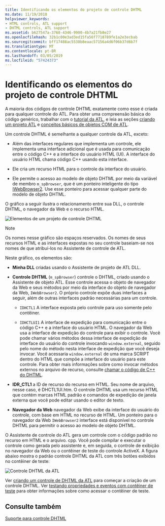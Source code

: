 ```yaml
---
title: Identificando os elementos do projeto de controle DHTML
ms.date: 11/19/2018
helpviewer_keywords:
- HTML controls, ATL support
- DHTML controls, ATL support
ms.assetid: b627547a-3768-4346-9900-4b7a21fb8e27
ms.openlocfilehash: 32b1c00e3ad3ed15fa56f7718789fe1a2e3ecbab
ms.sourcegitcommit: bff17488ac5538b8eaac57156a4d6f06b37d6b7f
ms.translationtype: MT
ms.contentlocale: pt-BR
ms.lasthandoff: 03/05/2019
ms.locfileid: "57424373"
---
```

# <a name="identifying-the-elements-of-the-dhtml-control-project"></a>Identificando os elementos do projeto de controle DHTML

A maioria dos códigos de controle DHTML exatamente como esse é criada para qualquer controle do ATL. Para obter uma compreensão básica do código genérico, trabalhar com o [tutorial da ATL](../atl/active-template-library-atl-tutorial.md), e leia as seções [criando um projeto ATL](../atl/reference/creating-an-atl-project.md) e [conceitos básicos de objetos COM de ATL](../atl/fundamentals-of-atl-com-objects.md).

Um controle DHTML é semelhante a qualquer controle da ATL, exceto:

- Além das interfaces regulares que implementa um controle, ele implementa uma interface adicional que é usada para comunicação entre o código C++ e a interface do usuário HTML (UI). A interface do usuário HTML chama código C++ usando esta interface.

- Ele cria um recurso HTML para o controle da interface do usuário.

- Ele permite o acesso ao modelo de objeto DHTML por meio da variável de membro `m_spBrowser`, que é um ponteiro inteligente do tipo [IWebBrowser2](/previous-versions/windows/internet-explorer/ie-developer/platform-apis/aa752127\(v=vs.85\)). Use esse ponteiro para acessar qualquer parte do modelo de objeto DHTML.

O gráfico a seguir ilustra o relacionamento entre sua DLL, o controle DHTML, o navegador da Web e o recurso HTML.

![Elementos de um projeto de controle DHTML](../atl/media/vc52en1.gif "elementos de um projeto de controle DHTML")

> [!NOTE]
>  Os nomes nesse gráfico são espaços reservados. Os nomes de seus recursos HTML e as interfaces expostas no seu controle baseiam-se nos nomes de que atribuí-los no Assistente de controle de ATL.

Neste gráfico, os elementos são:

- **Minha DLL** criadas usando o Assistente de projeto de ATL DLL.

- **Controle DHTML** (`m_spBrowser`) controle o DHTML, criado usando o Assistente de objeto ATL. Esse controle acessa o objeto de navegador da Web e seus métodos por meio da interface do objeto de navegador da Web, `IWebBrowser2`. O próprio controle expõe duas interfaces a seguir, além de outras interfaces padrão necessárias para um controle.

   - `IDHCTL1` A interface exposta pelo controle para uso somente pelo contêiner.

   - `IDHCTLUI1` A interface de expedição para comunicação entre o código C++ e a interface do usuário HTML. O navegador da Web usa a interface de expedição do controle para exibir o controle. Você pode chamar vários métodos dessa interface de expedição de interface do usuário do controle invocando `window.external`, seguido pelo nome do método nesta interface de expedição que você deseja invocar. Você acessaria `window.external` de uma marca SCRIPT dentro do HTML que compõe a interface do usuário para este controle. Para obter mais informações sobre como invocar métodos externos no arquivo de recurso, consulte [chamar o código de C++ do DHTML](../atl/calling-cpp-code-from-dhtml.md).

- **IDR_CTL1** a ID de recurso do recurso em HTML. Seu nome de arquivo, nesse caso, é DHCTL1UI.htm. O controle DHTML usa um recurso HTML que contém marcas HTML padrão e comandos de expedição de janela externa que você pode editar usando o editor de texto.

- **Navegador da Web** navegador da Web exibe da interface do usuário do controle, com base em HTML no recurso de HTML. Um ponteiro para o navegador da Web `IWebBrowser2` interface está disponível no controle DHTML para permitir o acesso ao modelo de objeto DHTML.

O Assistente de controle do ATL gera um controle com o código padrão no recurso em HTML e o arquivo. cpp. Você pode compilar e executar o controle como gerada pelo assistente e, em seguida, o controle de exibição no navegador da Web ou o contêiner de teste do controle ActiveX. A figura abaixo mostra o padrão controle DHTML da ATL com três botões exibidos no contêiner de teste:

![Controle DHTML da ATL](../atl/media/vc52en2.gif "controle DHTML da ATL")

Ver [criando um controle de DHTML da ATL](../atl/creating-an-atl-dhtml-control.md) para começar a criação de um controle DHTML. Ver [testando propriedades e eventos com contêiner de teste](../mfc/testing-properties-and-events-with-test-container.md) para obter informações sobre como acessar o contêiner de teste.

## <a name="see-also"></a>Consulte também

[Suporte para controle DHTML](../atl/atl-support-for-dhtml-controls.md)
